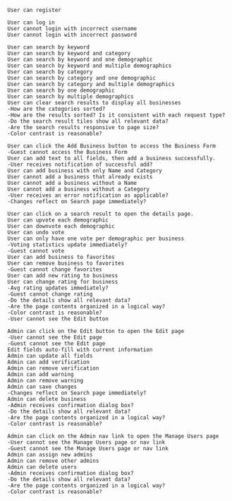     User can register

    User can log in
    User cannot login with incorrect username
    User cannot login with incorrect password

    User can search by keyword
    User can search by keyword and category
    User can search by keyword and one demographic
    User can search by keyword and multiple demographics
    User can search by category
    User can search by category and one demographic
    User can search by category and multiple demographics
    User can search by one demographic
    User can search by multiple demographics
    User can clear search results to display all businesses
    -How are the categories sorted?
    -How are the results sorted? Is it consistent with each request type?
    -Do the search result tiles show all relevant data?
    -Are the search results responsive to page size?
    -Color contrast is reasonable?

    User can click the Add Business button to access the Business Form
    -Guest cannot access the Business Form
    User can add text to all fields, then add a business successfully.
    -User receives notification of successful add?
    User can add business with only Name and Category
    User cannot add a business that already exists
    User cannot add a business without a Name
    User cannot add a business without a Category
    -User receives an error notification as applicable?
    -Changes reflect on Search page immediately?

    User can click on a search result to open the details page.
    User can upvote each demographic
    User can downvote each demographic
    User can undo vote
    User can only have one vote per demographic per business
    -Voting statistics update immediately?
    -Guest cannot vote
    User can add business to favorites
    User can remove business to favorites
    -Guest cannot change favorites
    User can add new rating to business
    User can change rating for business
    -Avg rating updates immediately?
    -Guest cannot change rating
    -Do the details show all relevant data?
    -Are the page contents organized in a logical way?
    -Color contrast is reasonable?
    -User cannot see the Edit button

    Admin can click on the Edit button to open the Edit page
    -User cannot see the Edit page
    -Guest cannot see the Edit page
    Edit fields auto-fill with current information
    Admin can update all fields
    Admin can add verification
    Admin can remove verification
    Admin can add warning
    Admin can remove warning
    Admin can save changes
    -Changes reflect on Search page immediately?
    Admin can delete business
    -Admin receives confirmation dialog box?
    -Do the details show all relevant data?
    -Are the page contents organized in a logical way?
    -Color contrast is reasonable?

    Admin can click on the Admin nav link to open the Manage Users page
    -User cannot see the Manage Users page or nav link
    -Guest cannot see the Manage Users page or nav link
    Admin can assign new admins
    Admin can remove other admins
    Admin can delete users
    -Admin receives confirmation dialog box?
    -Do the details show all relevant data?
    -Are the page contents organized in a logical way?
    -Color contrast is reasonable?



